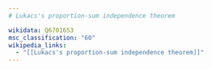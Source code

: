 ```yaml
---
# Lukacs's proportion-sum independence theorem

wikidata: Q6701653
msc_classification: "60"
wikipedia_links:
  - "[[Lukacs's proportion-sum independence theorem]]"
---
```

